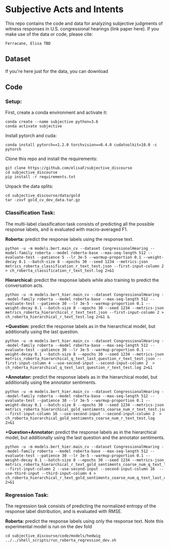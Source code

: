 # Subjective Acts and Intents
This repo contains the code and data for analyzing subjective judgments of witness responses in U.S. congressional hearings (link paper here). If you make use of the data or code, please cite:

`
Ferracane, Elisa TBD
`

## Dataset
If you're here just for the data, you can download 

## Code
### Setup:
First, create a conda environment and activate it:
```
conda create --name subjective python=3.6
conda activate subjective
```

Install pytorch and cuda:
```
conda install pytorch==1.2.0 torchvision==0.4.0 cudatoolkit=10.0 -c pytorch
```

Clone this repo and install the requirements:
```
git clone https://github.com/elisaF/subjective_discourse
cd subjective_discourse
pip install -r requirements.txt
```

Unpack the data splits:
```
cd subjective_discourse/data/gold
tar -zxvf gold_cv_dev_data.tar.gz
```

### Classification Task:
The multi-label classification task consists of predicting all the possible response labels, and is evaluated with macro-averaged F1.

**Roberta:** predict the response labels using the response text.

```shell
python -u -m models.bert.main_cv --dataset CongressionalHearing --model-family roberta --model roberta-base --max-seq-length 512 --evaluate-test --patience 5 --lr 3e-5 --warmup-proportion 0.1 --weight-decay 0.1 --batch-size 8 --epochs 30 --seed 1234 --metrics-json metrics_roberta_classification_r_text_test.json --first-input-column 2  > ch_roberta_classification_r_text_test.log 2>&1
```

**Hierarchical:** predict the response labels while also training to predict the conversation acts.

```shell
python -u -m models.bert_hier.main_cv --dataset CongressionalHearing --model-family roberta --model roberta-base --max-seq-length 512 --evaluate-test --patience 30 --lr 3e-5 --warmup-proportion 0.1 --weight-decay 0.1 --batch-size 8 --epochs 30 --seed 1234 --metrics-json metrics_roberta_hierarchical_r_text_test.json --first-input-column 2 > ch_roberta_hierarchical_r_text_test.log 2>&1 &
```

**+Question:** predict the response labels as in the hierarchical model, but additionally using the last question.
```shell
python -u -m models.bert_hier.main_cv --dataset CongressionalHearing --model-family roberta --model roberta-base --max-seq-length 512 --evaluate-test --patience 30 --lr 3e-5 --warmup-proportion 0.1 --weight-decay 0.1 --batch-size 8 --epochs 30 --seed 1234 --metrics-json metrics_roberta_hierarchical_q_text_last_question_r_text_test.json --first-input-column 4 --use-second-input --second-input-column 2  > ch_roberta_hierarchical_q_text_last_question_r_text_test.log 2>&1
```

**+Annotator:** predict the response labels as in the hierarchical model, but additionally using the annotator sentiments.
```shell
python -u -m models.bert_hier.main_cv --dataset CongressionalHearing --model-family roberta --model roberta-base --max-seq-length 512 --evaluate-test --patience 30 --lr 3e-5 --warmup-proportion 0.1 --weight-decay 0.1 --batch-size 8 --epochs 30 --seed 1234 --metrics-json metrics_roberta_hierarchical_gold_sentiments_coarse_num_r_text_test.json --first-input-column 16 --use-second-input --second-input-column 2  > ch_roberta_hierarchical_gold_sentiments_coarse_num_r_text_test.log 2>&1
```

**+Question+Annotator:** predict the response labels as in the hierarchical model, but additionally using the last question and the annotator sentiments.
```shell
python -u -m models.bert_hier.main_cv --dataset CongressionalHearing --model-family roberta --model roberta-base --max-seq-length 512 --evaluate-test --patience 30 --lr 3e-5 --warmup-proportion 0.1 --weight-decay 0.1 --batch-size 8 --epochs 30 --seed 1234 --metrics-json metrics_roberta_hierarchical_r_text_gold_sentiments_coarse_num_q_text_last_question_test.json --first-input-column 2 --use-second-input --second-input-column 16  --use-third-input --third-input-column 4 > ch_roberta_hierarchical_r_text_gold_sentiments_coarse_num_q_text_last_question__test.log 2>&1
```
### Regression Task:
The regression task consists of predicting the normalized entropy of the response label distribution, and is evaluated with RMSE.

**Roberta:** predict the response labels using only the response text. Note this experimental model is run on the dev fold
```
cd subjective_discourse/code/models/hedwig
../../shell_scripts/run_roberta_regression_dev.sh
```
